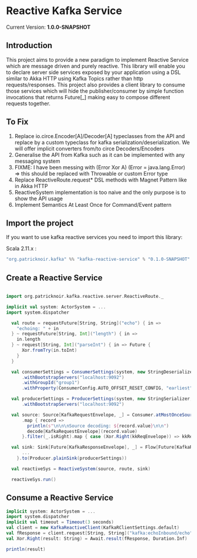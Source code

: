 Reactive Kafka Service
======================

Current Version: **1.0.0-SNAPSHOT**

Introduction
------------
This project aims to provide a new paradigm to implement Reactive Service which are message driven and purely reactive.
This library will enable you to declare server side services exposed by your application using a DSL similar to Akka HTTP
using Kafka Topics rather than http requests/responses.
This project also provides a client library to consume those services which will hide the publisher/consumer by simple function
invocations that returns Future[_] making easy to compose different requests together.

To Fix
------

1. Replace io.circe.Encoder[A]/Decoder[A] typeclasses from the API and replace by a custom typeclass for kafka serialization/deserialization. We will offer implicit converters from/to circe Decoders/Encoders
2. Generalise the API from Kafka such as it can be implemented with any messaging system
3. FIXME: I have been messing with (Error Xor A) (Error = java.lang.Error) => this should be replaced with Throwable or custom Error type
4. Replace ReactiveRoute.request* DSL methods with Magnet Pattern like in Akka HTTP
5. ReactiveSystem implementation is too naive and the only purpose is to show the API usage
6. Implement Semantics At Least Once for Command/Event pattern

Import the project
------------------
If you want to use kafka reactive services you need to import this library:

Scala 2.11.x :

```scala
"org.patricknoir.kafka" %% "kafka-reactive-service" % "0.1.0-SNAPSHOT"
```

Create a Reactive Service
-------------------------

```scala

import org.patricknoir.kafka.reactive.server.ReactiveRoute._

implicit val system: ActorSystem = ...
import system.dispatcher

  val route = requestFuture[String, String]("echo") { in =>
    "echoing: " + in
  } ~ requestFuture[String, Int]("length") { in =>
    in.length
  } ~ request[String, Int]("parseInt") { in => Future {
      Xor.fromTry(in.toInt)
    }
  }

  val consumerSettings = ConsumerSettings(system, new StringDeserializer, new StringDeserializer, Set("echoInbound"))
      .withBootstrapServers("localhost:9092")
      .withGroupId("group1")
      .withProperty(ConsumerConfig.AUTO_OFFSET_RESET_CONFIG, "earliest")

  val producerSettings = ProducerSettings(system, new StringSerializer, new StringSerializer)
      .withBootstrapServers("localhost:9092")

  val source: Source[KafkaRequestEnvelope, _] = Consumer.atMostOnceSource(consumerSettings.withClientId("client1"))
      .map { record =>
        println(s"\n\n\nSource decoding: ${record.value}\n\n")
        decode[KafkaRequestEnvelope](record.value)
      }.filter(_.isRight).map { case (Xor.Right(kkReqEnvelope)) => kkReqEnvelope }

  val sink: Sink[Future[KafkaResponseEnvelope], _] = Flow[Future[KafkaResponseEnvelope]].map[ProducerRecord[String, String]] { fResp =>
      ...
    }.to(Producer.plainSink(producerSettings))

  val reactiveSys = ReactiveSystem(source, route, sink)

  reactiveSys.run()

```

Consume a Reactive Service
--------------------------

```scala
implicit system: ActorSystem = ...
import system.dispatcher
implicit val timeout = Timeout(3 seconds)
val client = new KafkaReactiveClient(KafkaRClientSettings.default)
val fResponse = client.request[String, String]("kafka:echoInbound/echo", "patrick")
val Xor.Right(result: String) = Await.result(fResponse, Duration.Inf)

println(result)
```